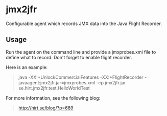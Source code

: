 # jmx2jfr
Configurable agent which records JMX data into the Java Flight Recorder.

## Usage
Run the agent on the command line and provide a jmxprobes.xml file to define what to record. Don't forget to enable flight recorder. 

Here is an example:
>java -XX:+UnlockCommercialFeatures -XX:+FlightRecorder -javaagent:jmx2jfr.jar=jmxprobes.xml -cp jmx2jfr.jar se.hirt.jmx2jfr.test.HelloWorldTest

For more information, see the following blog:
>http://hirt.se/blog/?p=689